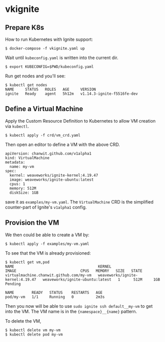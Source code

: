 # vkignite

## Prepare K8s

How to run Kubernetes with Ignite support:

`$ docker-compose -f vkignite.yaml up`

Wait until `kubeconfig.yaml` is written into the current dir.

`$ export KUBECONFIG=$PWD/kubeconfig.yaml`

Run get nodes and you'll see:

```
$ kubectl get nodes
NAME     STATUS   ROLES   AGE     VERSION
ignite   Ready    agent   5h12m   v1.14.3-ignite-f5516fe-dev
```

## Define a Virtual Machine
Apply the Custom Resource Definition to Kubernetes to allow VM creation via `kubectl`.

```
$ kubectl apply -f crd/vm_crd.yaml
```
Then open an editor to define a VM with the above CRD.

```
apiVersion: chanwit.github.com/v1alpha1
kind: VirtualMachine
metadata:
  name: my-vm
spec:
  kernel: weaveworks/ignite-kernel:4.19.47
  image: weaveworks/ignite-ubuntu:latest
  cpus: 1
  memory: 512M
  diskSize: 1GB
```
save it as `examples/my-vm.yaml`.
The `VirtualMachine` CRD is the simplified counter-part of Ignite's `v1alpha1` config.

## Provision the VM

We then could be able to create a VM by:
```
$ kubectl apply -f examples/my-vm.yaml
```

To see that the VM is already provisioned:
```
$ kubectl get vm,pod
NAME                                      KERNEL                             IMAGE                             CPUS   MEMORY   SIZE   STATE
virtualmachine.chanwit.github.com/my-vm   weaveworks/ignite-kernel:4.19.47   weaveworks/ignite-ubuntu:latest   1      512M     1GB    Pending

NAME        READY   STATUS    RESTARTS   AGE
pod/my-vm   1/1     Running   0          2m3s
```

Then you now will be able to use `sudo ignite ssh default__my-vm` to get into the VM.
The VM name is in the `{namespace}__{name}` pattern.

To delete the VM,
```
$ kubectl delete vm my-vm
$ kubectl delete pod my-vm
```
